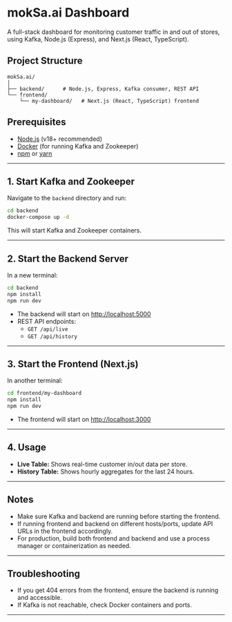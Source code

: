 # mokSa.ai Dashboard

A full-stack dashboard for monitoring customer traffic in and out of stores, using Kafka, Node.js (Express), and Next.js (React, TypeScript).

## Project Structure

```
mokSa.ai/
│
├── backend/      # Node.js, Express, Kafka consumer, REST API
└── frontend/
    └── my-dashboard/   # Next.js (React, TypeScript) frontend
```

## Prerequisites

- [Node.js](https://nodejs.org/) (v18+ recommended)
- [Docker](https://www.docker.com/) (for running Kafka and Zookeeper)
- [npm](https://www.npmjs.com/) or [yarn](https://yarnpkg.com/)

---

## 1. Start Kafka and Zookeeper

Navigate to the `backend` directory and run:

```sh
cd backend
docker-compose up -d
```

This will start Kafka and Zookeeper containers.

---

## 2. Start the Backend Server

In a new terminal:

```sh
cd backend
npm install
npm run dev
```

- The backend will start on [http://localhost:5000](http://localhost:5000)
- REST API endpoints:
  - `GET /api/live`
  - `GET /api/history`

---

## 3. Start the Frontend (Next.js)

In another terminal:

```sh
cd frontend/my-dashboard
npm install
npm run dev
```

- The frontend will start on [http://localhost:3000](http://localhost:3000)

---

## 4. Usage

- **Live Table:** Shows real-time customer in/out data per store.
- **History Table:** Shows hourly aggregates for the last 24 hours.

---

## Notes

- Make sure Kafka and backend are running before starting the frontend.
- If running frontend and backend on different hosts/ports, update API URLs in the frontend accordingly.
- For production, build both frontend and backend and use a process manager or containerization as needed.

---

## Troubleshooting

- If you get 404 errors from the frontend, ensure the backend is running and accessible.
- If Kafka is not reachable, check Docker containers and ports.

---
